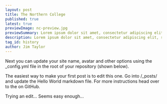 ```yaml
---
layout: post
title: The Northern College
published: true
latest: true
previewImage: nc-preview.jpg 
previewSummary: Lorem ipsum dolor sit amet, consectetur adipiscing elit, sed do eiusmod tempor incididunt ut labore et dolore magna aliqua. Ut enim ad minim veniam, quis nostrud exercitation ullamco laboris nisi ut aliquip ex ea commodo consequat.
description: Lorem ipsum dolor sit amet, consectetur adipiscing elit, sed do eiusmod tempor incididunt ut labore et dolore magna aliqua.
tag_id: history
author: Jim Taylor
---
```


Next you can update your site name, avatar and other options using the _config.yml file in the root of your repository (shown below).



The easiest way to make your first post is to edit this one. Go into /_posts/ and update the Hello World markdown file. For more instructions head over to the  on GitHub.

Trying an edit... Seems easy enough...
